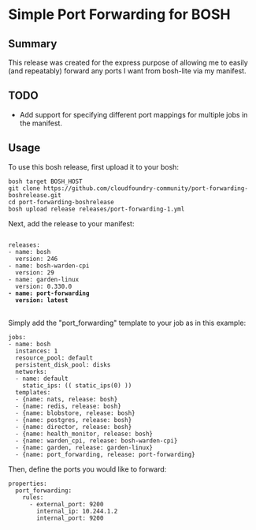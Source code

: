 # Simple Port Forwarding for BOSH
## Summary
This release was created for the express purpose of allowing me to easily (and repeatably) forward
any ports I want from bosh-lite via my manifest.

## TODO
- Add support for specifying different port mappings for multiple jobs in the manifest.

## Usage

To use this bosh release, first upload it to your bosh:

```
bosh target BOSH_HOST
git clone https://github.com/cloudfoundry-community/port-forwarding-boshrelease.git
cd port-forwarding-boshrelease
bosh upload release releases/port-forwarding-1.yml
```

Next, add the release to your manifest:

<pre>
<code>
releases:
- name: bosh
  version: 246
- name: bosh-warden-cpi
  version: 29
- name: garden-linux
  version: 0.330.0
<b>- name: port-forwarding</b>
<b>  version: latest</b>
</code>
</pre>

Simply add the "port_forwarding" template to your job as in this example:

```
jobs:
- name: bosh
  instances: 1
  resource_pool: default
  persistent_disk_pool: disks
  networks:
  - name: default
    static_ips: (( static_ips(0) ))
  templates:
  - {name: nats, release: bosh}
  - {name: redis, release: bosh}
  - {name: blobstore, release: bosh}
  - {name: postgres, release: bosh}
  - {name: director, release: bosh}
  - {name: health_monitor, release: bosh}
  - {name: warden_cpi, release: bosh-warden-cpi}
  - {name: garden, release: garden-linux}
  - {name: port_forwarding, release: port-forwarding}
```

Then, define the ports you would like to forward:

```
properties:
  port_forwarding:
    rules:
      - external_port: 9200
        internal_ip: 10.244.1.2
        internal_port: 9200
```
